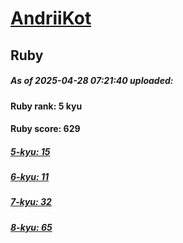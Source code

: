# [AndriiKot](https://www.codewars.com/users/AndriiKot) 
## Ruby

##### As of 2025-04-28 07:21:40 uploaded:

#### Ruby rank: 5 kyu

#### Ruby score: 629

##### [5-kyu: 15](https://github.com/AndriiKot/Ruby__CodeWars/tree/main/kyu-5)

##### [6-kyu: 11](https://github.com/AndriiKot/Ruby__CodeWars/tree/main/kyu-6)

##### [7-kyu: 32](https://github.com/AndriiKot/Ruby__CodeWars/tree/main/kyu-7)

##### [8-kyu: 65](https://github.com/AndriiKot/Ruby__CodeWars/tree/main/kyu-8)

